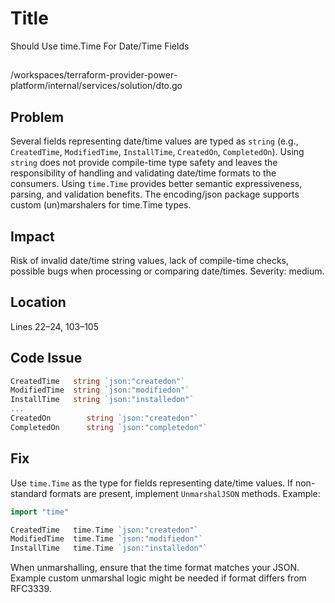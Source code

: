 # Title

Should Use time.Time For Date/Time Fields

##

/workspaces/terraform-provider-power-platform/internal/services/solution/dto.go

## Problem

Several fields representing date/time values are typed as `string` (e.g., `CreatedTime`, `ModifiedTime`, `InstallTime`, `CreatedOn`, `CompletedOn`). Using `string` does not provide compile-time type safety and leaves the responsibility of handling and validating date/time formats to the consumers. Using `time.Time` provides better semantic expressiveness, parsing, and validation benefits. The encoding/json package supports custom (un)marshalers for time.Time types.

## Impact

Risk of invalid date/time string values, lack of compile-time checks, possible bugs when processing or comparing date/times. Severity: medium.

## Location

Lines 22–24, 103–105

## Code Issue

```go
CreatedTime   string `json:"createdon"`
ModifiedTime  string `json:"modifiedon"`
InstallTime   string `json:"installedon"`
...
CreatedOn        string `json:"createdon"`
CompletedOn      string `json:"completedon"`
```

## Fix

Use `time.Time` as the type for fields representing date/time values. If non-standard formats are present, implement `UnmarshalJSON` methods. Example:

```go
import "time"

CreatedTime   time.Time `json:"createdon"`
ModifiedTime  time.Time `json:"modifiedon"`
InstallTime   time.Time `json:"installedon"`
```

When unmarshalling, ensure that the time format matches your JSON. Example custom unmarshal logic might be needed if format differs from RFC3339.
